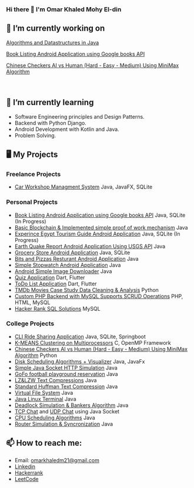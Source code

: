 ### Hi there 👋 I'm Omar Khaled Mohy El-din

<!---
<img src="https://github-readme-stats.vercel.app/api?username=omarkhaledm21&count_private=true&include_all_commits=true" width="47%" align="left"/>
--->


## 🔭 I’m currently working on

[Algorithms and Datastructures in Java](https://github.com/OmarKhaledm21/Algorithm-and-Datastructures-in-Java)  


[Book Listing Android Application using Google books API](https://github.com/OmarKhaledm21/Book-Listing-App-Android-Native-Java-)


[Chinese Checkers AI vs Human (Hard - Easy - Medium) Using MiniMax Algorithm](https://github.com/OmarKhaledm21/Chinese-Checkers-AI)
<br>
<br>
<br>

## 🌱 I’m currently learning 
- Software Engineering principles and Design Patterns.
- Backend with Python Django.
- Android Development with Kotlin and Java.
- Problem Solving.
## 🖥️ My Projects
### Freelance Projects
- [Car Workshop Managment System](https://github.com/OmarKhaledm21/CarWorkshop-Managment-System) Java, JavaFX, SQLite
### Personal Projects
- [Book Listing Android Application using Google books API](https://github.com/OmarKhaledm21/Book-Listing-App-Android-Native-Java-) Java, SQLite (In Progress)
- [Basic Blockchain & Implemented simple proof of work mechanism](https://github.com/OmarKhaledm21/Basic_Blockchain) Java
- [Experince Egypt Tourism Guide Android Application](https://github.com/OmarKhaledm21/ExperienceEgyptApp_Android-Java-Tourism-Guide-) Java, SQLite (In Progress)
- [Earth Quake Report Android Application Using USGS API](https://github.com/OmarKhaledm21/EarthQuakeReport_AndroidNative-API-JSON) Java
- [Grocery Store Android Application](https://github.com/OmarKhaledm21/GroceryStore_AndroidNative-Java-) Java, SQLite
- [Bits and Pizzas Resturant Android Application](https://github.com/OmarKhaledm21/Bits-and-Pizzas_Android-Native-JAVA-) Java
- [Simple Stopwatch Android Application](https://github.com/OmarKhaledm21/SimpleStopwatch-Android-Native-Java-) Java
- [Android Simple Image Downloader](https://github.com/OmarKhaledm21/Android_Image_Downloader_Using-Java-AndroidStudio) Java
- [Quiz Application](https://github.com/OmarKhaledm21/Flutter_QuizDemo) Dart, Flutter
- [ToDo List Application](https://github.com/OmarKhaledm21/Flutter-Google-Developer-Student-Club-Todo-List-Final-Task-) Dart, Flutter
- [TMDb Movies Case Study Data Cleaning & Analysis](https://github.com/OmarKhaledm21/TMDb-Movies-Case-Study-Project-_Analysis-Report-Professional-Nano-Degree-Udacity-egFWD-) Python
- [Custom PHP Backend with MySQL Supports SCRUD Operations](https://github.com/OmarKhaledm21/PHP_MySQL_SCRUD_Backend) PHP, HTML, MySQL 
- [Hacker Rank SQL Solutions](https://github.com/OmarKhaledm21/Hackerrank_SQL) MySQL

### College Projects
- [CLI Ride Sharing Application](https://github.com/OmarKhaledm21/OnDriverSystem_CS_Project) Java, SQLite, Springboot
- [K-MEANS Clustering on Multiprocessors](https://github.com/OmarKhaledm21/K-MEANS_Clustering-C_OpenMP-) C, OpenMP Framework
- [Chinese Checkers AI vs Human (Hard - Easy - Medium) Using MiniMax Algorithm](https://github.com/OmarKhaledm21/Chinese-Checkers-AI) Python
- [Disk Scheduling Algorithms + Visualizer](https://github.com/OmarKhaledm21/Disk-Scheduling-Algorithms) Java, JavaFx
- [Simple Java Socket HTTP Simulation](https://github.com/OmarKhaledm21/Simple-Socket-HTTP-Project) Java
- [GoFo football playground reservation](https://github.com/OmarKhaledm21/GoFo-Project-SE2021) Java
- [LZ&LZW Text Compressions](https://github.com/OmarKhaledm21/Limpel-Ziv-77-and-LZW-Compressions-in-JAVA) Java
- [Standard Huffman Text Compression](https://github.com/OmarKhaledm21/StandardHuffman_Compression-Decompression_JAVA) Java
- [Virtual File System](https://github.com/OmarKhaledm21/Virtual-File-System-Simulation) Java
- [Java Linux Terminal](https://github.com/OmarKhaledm21/Linux-Terminal-Simulation_Using_Java) Java
- [Deadlock Simulation & Bankers Algorithm](https://github.com/OmarKhaledm21/DeadLock_BankersAlgorithm) Java
- [TCP Chat](https://github.com/OmarKhaledm21/TCP-Chat) and [UDP Chat](https://github.com/OmarKhaledm21/UDP-Chat) using Java Socket
- [CPU Scheduling Algorithms](https://github.com/OmarKhaledm21/CPU-Scheduling-JAVA) Java
- [Router Simulation & Syncronization](https://github.com/OmarKhaledm21/Router-Simulation-Java-Synchronization) Java
## 📫 How to reach me: 
- Email: omarkhaledm21@gmail.com 
- [Linkedin](https://www.linkedin.com/in/omarkhaledm21)
- [Hackerrank](https://www.hackerrank.com/Omar_Khaled21)
- [LeetCode](https://leetcode.com/OmarKhaledm21/)


